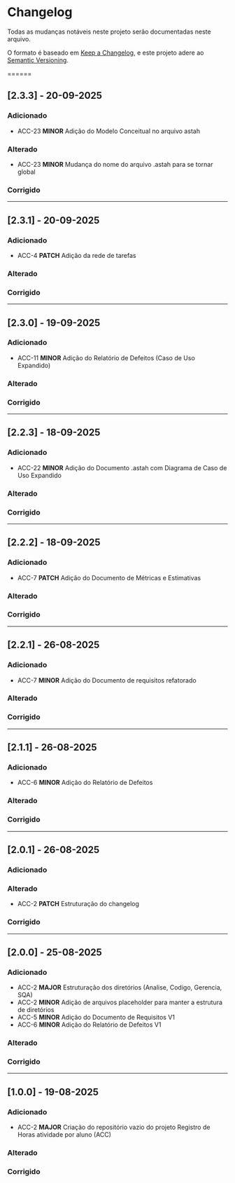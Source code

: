 # Changelog

Todas as mudanças notáveis neste projeto serão documentadas neste arquivo.

O formato é baseado em [Keep a Changelog](https://keepachangelog.com/en/1.0.0/),
e este projeto adere ao [Semantic Versioning](https://semver.org/spec/v2.0.0.html).

======
## [2.3.3] - 20-09-2025

### Adicionado
- ACC-23 **MINOR** Adição do Modelo Conceitual no arquivo astah

### Alterado
- ACC-23 **MINOR** Mudança do nome do arquivo .astah para se tornar global

### Corrigido

---

## [2.3.1] - 20-09-2025

### Adicionado
- ACC-4 **PATCH** Adição da rede de tarefas

### Alterado

### Corrigido

---

## [2.3.0] - 19-09-2025

### Adicionado
- ACC-11 **MINOR** Adição do Relatório de Defeitos (Caso de Uso Expandido)

### Alterado

### Corrigido

---

## [2.2.3] - 18-09-2025

### Adicionado
- ACC-22 **MINOR** Adição do Documento .astah com Diagrama de Caso de Uso Expandido

### Alterado

### Corrigido

---

## [2.2.2] - 18-09-2025

### Adicionado
- ACC-7 **PATCH** Adição do Documento de Métricas e Estimativas

### Alterado

### Corrigido

---

## [2.2.1] - 26-08-2025

### Adicionado
- ACC-7 **MINOR** Adição do Documento de requisitos refatorado

### Alterado

### Corrigido

---

## [2.1.1] - 26-08-2025

### Adicionado
- ACC-6 **MINOR** Adição do Relatório de Defeitos

### Alterado

### Corrigido

---

## [2.0.1] - 26-08-2025

### Adicionado

### Alterado
- ACC-2 **PATCH** Estruturação do changelog

### Corrigido

---

## [2.0.0] - 25-08-2025

### Adicionado
- ACC-2 **MAJOR** Estruturação dos diretórios (Analise, Codigo, Gerencia, SQA)
- ACC-2 **MINOR** Adição de arquivos placeholder para manter a estrutura de diretórios
- ACC-5 **MINOR** Adição do Documento de Requisitos V1
- ACC-6 **MINOR** Adição do Relatório de Defeitos V1

### Alterado

### Corrigido

---

## [1.0.0] - 19-08-2025

### Adicionado
- ACC-2 **MAJOR** Criação do repositório vazio do projeto Registro de Horas atividade por aluno (ACC)

### Alterado

### Corrigido





